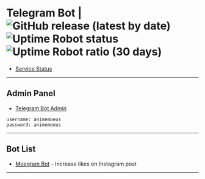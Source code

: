 # Telegram Bot | ![GitHub release (latest by date)](https://img.shields.io/github/v/release/animemoeus/telegram-bot?color=green) ![Uptime Robot status](https://img.shields.io/uptimerobot/status/m792813817-4078225bff158102d312f102) ![Uptime Robot ratio (30 days)](https://img.shields.io/uptimerobot/ratio/m792813817-4078225bff158102d312f102)
- [Service Status](https://stats.uptimerobot.com/GKy6liBGw7/792813817)

---

## Admin Panel

- [Telegram Bot Admin](https://telegram-bot.animemoe.us/admin)

```plaintext
username: animemoeus
password: animemoeus
```

---

## Bot List

- [Moegram Bot](https://t.me/moegram_bot) - Increase likes on Instagram post

---

